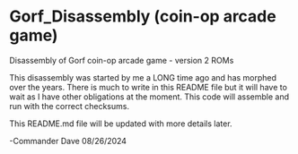 # Gorf_Disassembly (coin-op arcade game)

Disassembly of Gorf coin-op arcade game - version 2 ROMs

This disassembly was started by me a LONG time ago and has morphed over the years. There is much to write in this README file but it will have to wait as I have other obligations at the moment.
This code will assemble and run with the correct checksums.

This README.md file will be updated with more details later.

-Commander Dave 08/26/2024
